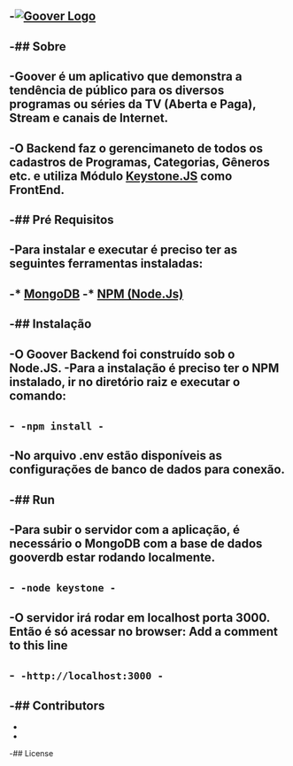 -[![Goover Logo](http://gooverbackend-gooverprd.rhcloud.com/images/logo.png)](http://www.gooverapp.com/)
-
-## Sobre
-
-Goover é um aplicativo que demonstra a tendência de público para os diversos programas ou séries da TV (Aberta e Paga), Stream  e canais de Internet.
-
-O Backend faz o gerencimaneto de todos os cadastros de Programas, Categorias, Gêneros etc. e utiliza Módulo [Keystone.JS](http://www.keystonejs.com/) como FrontEnd.
-
-## Pré Requisitos
-
-Para instalar e executar é preciso ter as seguintes ferramentas instaladas:
-
-* [MongoDB](www.mongodb.org)
-* [NPM (Node.Js)](www.npm.org)
-
-## Instalação
-
-O Goover Backend foi construído sob o Node.JS.
-Para a instalação é preciso ter o NPM instalado, ir no diretório raiz e executar o comando:
-
-```
-npm install
-```
-
-No arquivo .env estão disponíveis as configurações de banco de dados para conexão.
-
-## Run
-
-Para subir o servidor com a aplicação, é necessário o MongoDB com a base de dados gooverdb estar rodando localmente.
-
-```
-node keystone
-```
-
-O servidor irá rodar em localhost porta 3000. Então é só acessar no browser:
Add a comment to this line
-
-```
-http://localhost:3000
-```
-
-## Contributors
-
-
-
-## License